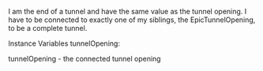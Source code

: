 I am the end of a tunnel and have the same value as the tunnel opening. I have to be connected to exactly one of my siblings, the EpicTunnelOpening, to be a complete tunnel.

Instance Variables
	tunnelOpening:		<Object>

tunnelOpening
	- the connected tunnel opening

